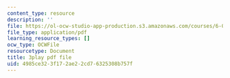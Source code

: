 ```yaml
---
content_type: resource
description: ''
file: https://ol-ocw-studio-app-production.s3.amazonaws.com/courses/6-042j-mathematics-for-computer-science-spring-2015/4985ce323f172ae22cd76325308b757f_Cu9_LaaWgHo.pdf
file_type: application/pdf
learning_resource_types: []
ocw_type: OCWFile
resourcetype: Document
title: 3play pdf file
uid: 4985ce32-3f17-2ae2-2cd7-6325308b757f
---
```

